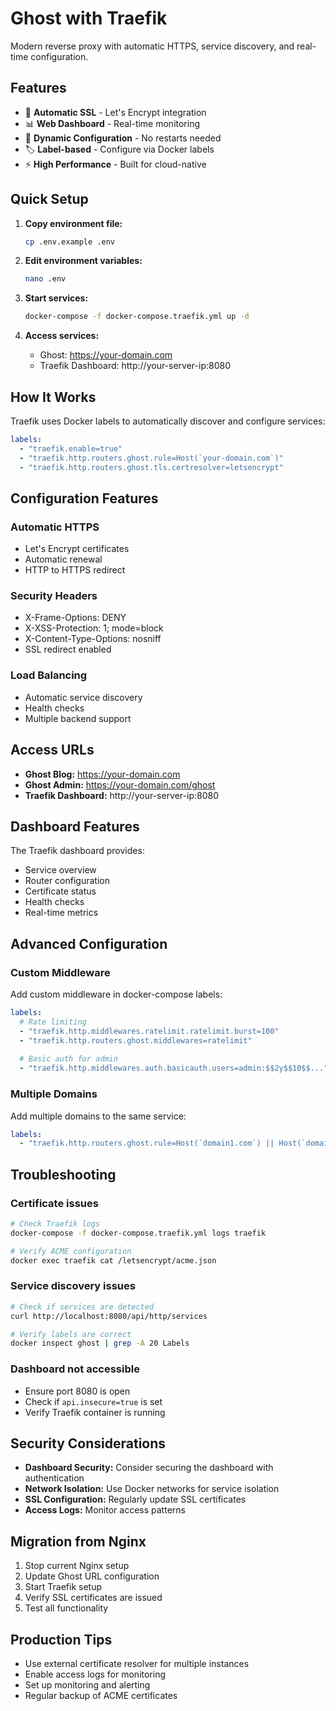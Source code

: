 # Ghost with Traefik

Modern reverse proxy with automatic HTTPS, service discovery, and real-time configuration.

## Features

- 🚀 **Automatic SSL** - Let's Encrypt integration
- 📊 **Web Dashboard** - Real-time monitoring
- 🔄 **Dynamic Configuration** - No restarts needed
- 🏷️ **Label-based** - Configure via Docker labels
- ⚡ **High Performance** - Built for cloud-native

## Quick Setup

1. **Copy environment file:**
   ```bash
   cp .env.example .env
   ```

2. **Edit environment variables:**
   ```bash
   nano .env
   ```

3. **Start services:**
   ```bash
   docker-compose -f docker-compose.traefik.yml up -d
   ```

4. **Access services:**
   - Ghost: https://your-domain.com
   - Traefik Dashboard: http://your-server-ip:8080

## How It Works

Traefik uses Docker labels to automatically discover and configure services:

```yaml
labels:
  - "traefik.enable=true"
  - "traefik.http.routers.ghost.rule=Host(`your-domain.com`)"
  - "traefik.http.routers.ghost.tls.certresolver=letsencrypt"
```

## Configuration Features

### Automatic HTTPS
- Let's Encrypt certificates
- Automatic renewal
- HTTP to HTTPS redirect

### Security Headers
- X-Frame-Options: DENY
- X-XSS-Protection: 1; mode=block
- X-Content-Type-Options: nosniff
- SSL redirect enabled

### Load Balancing
- Automatic service discovery
- Health checks
- Multiple backend support

## Access URLs

- **Ghost Blog:** https://your-domain.com
- **Ghost Admin:** https://your-domain.com/ghost
- **Traefik Dashboard:** http://your-server-ip:8080

## Dashboard Features

The Traefik dashboard provides:
- Service overview
- Router configuration
- Certificate status
- Health checks
- Real-time metrics

## Advanced Configuration

### Custom Middleware
Add custom middleware in docker-compose labels:

```yaml
labels:
  # Rate limiting
  - "traefik.http.middlewares.ratelimit.ratelimit.burst=100"
  - "traefik.http.routers.ghost.middlewares=ratelimit"
  
  # Basic auth for admin
  - "traefik.http.middlewares.auth.basicauth.users=admin:$$2y$$10$$..."
```

### Multiple Domains
Add multiple domains to the same service:

```yaml
labels:
  - "traefik.http.routers.ghost.rule=Host(`domain1.com`) || Host(`domain2.com`)"
```

## Troubleshooting

### Certificate issues
```bash
# Check Traefik logs
docker-compose -f docker-compose.traefik.yml logs traefik

# Verify ACME configuration
docker exec traefik cat /letsencrypt/acme.json
```

### Service discovery issues
```bash
# Check if services are detected
curl http://localhost:8080/api/http/services

# Verify labels are correct
docker inspect ghost | grep -A 20 Labels
```

### Dashboard not accessible
- Ensure port 8080 is open
- Check if `api.insecure=true` is set
- Verify Traefik container is running

## Security Considerations

- **Dashboard Security:** Consider securing the dashboard with authentication
- **Network Isolation:** Use Docker networks for service isolation
- **SSL Configuration:** Regularly update SSL certificates
- **Access Logs:** Monitor access patterns

## Migration from Nginx

1. Stop current Nginx setup
2. Update Ghost URL configuration
3. Start Traefik setup
4. Verify SSL certificates are issued
5. Test all functionality

## Production Tips

- Use external certificate resolver for multiple instances
- Enable access logs for monitoring
- Set up monitoring and alerting
- Regular backup of ACME certificates
